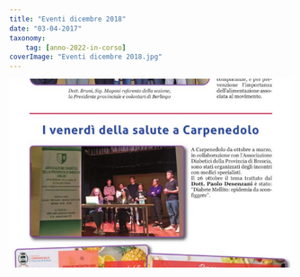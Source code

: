 ```yaml
---
title: "Eventi dicembre 2018"
date: "03-04-2017"
taxonomy: 
    tag: [anno-2022-in-corso]
coverImage: "Eventi dicembre 2018.jpg"
---
```


![Eventi dicembre 2018](images/Eventi%20dicembre%202018.jpg)
